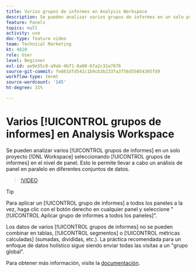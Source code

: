 ```yaml
---
title: Varios grupos de informes en Analysis Workspace
description: Se pueden analizar varios grupos de informes en un solo proyecto de Workspace seleccionando grupos en el nivel de panel. Esto le permite llevar a cabo un análisis de panel en paralelo en diferentes conjuntos de datos.
feature: Panels
topics: null
activity: use
doc-type: feature video
team: Technical Marketing
kt: 4820
role: User
level: Beginner
exl-id: ae9e55c0-a9ab-4b71-8a00-67a2c31a7676
source-git-commit: fe861dfd541c1b9cb3b233fa3f56d55054305fd9
workflow-type: tm+mt
source-wordcount: '145'
ht-degree: 31%

---
```


# Varios [!UICONTROL grupos de informes] en Analysis Workspace

Se pueden analizar varios [!UICONTROL grupos de informes] en un solo proyecto [!DNL Workspace] seleccionando [!UICONTROL grupos de informes] en el nivel de panel. Esto le permite llevar a cabo un análisis de panel en paralelo en diferentes conjuntos de datos.

>[!VIDEO](https://video.tv.adobe.com/v/32843/?quality=12)

>[!TIP]
>
> Para aplicar un [!UICONTROL grupo de informes] a todos los paneles a la vez, haga clic con el botón derecho en cualquier panel y seleccione &quot;[!UICONTROL Aplicar grupo de informes a todos los paneles]&quot;.

Los datos de varios [!UICONTROL grupos de informes] no se pueden combinar en tablas, [!UICONTROL segmentos] o [!UICONTROL métricas calculadas] (sumadas, divididas, etc.). La práctica recomendada para un enfoque de datos holístico sigue siendo enviar todas las visitas a un &quot;grupo global&quot;.

Para obtener más información, visite la [documentación](https://experienceleague.adobe.com/docs/analytics/analyze/analysis-workspace/build-workspace-project/multiple-report-suites.html?lang=es).
